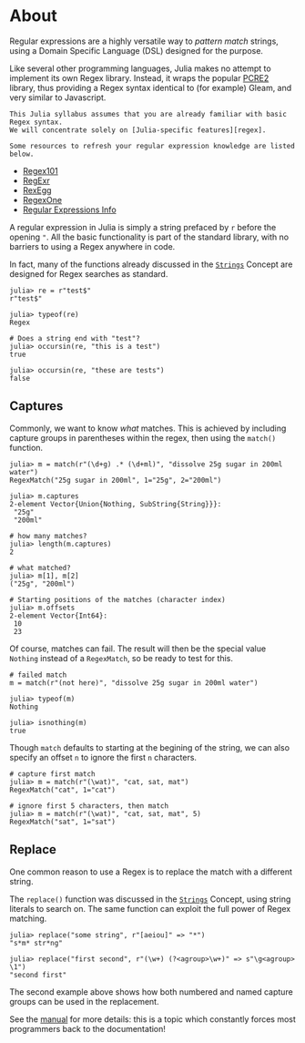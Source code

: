 # About

Regular expressions are a highly versatile way to _pattern match_ strings, using a Domain Specific Language (DSL) designed for the purpose.

Like several other programming languages, Julia makes no attempt to implement its own Regex library.
Instead, it wraps the popular [PCRE2][PCRE] library, thus providing a Regex syntax identical to (for example) Gleam, and very similar to Javascript.

~~~~exercism/note
This Julia syllabus assumes that you are already familiar with basic Regex syntax.
We will concentrate solely on [Julia-specific features][regex].

Some resources to refresh your regular expression knowledge are listed below.
~~~~

- [Regex101][regex101]
- [RegExr][regexr]
- [RexEgg][rexegg]
- [RegexOne][regexone]
- [Regular Expressions Info][regex-info]


A regular expression in Julia is simply a string prefaced by `r` before the opening `"`.
All the basic functionality is part of the standard library, with no barriers to using a Regex anywhere in code.

In fact, many of the functions already discussed in the [`Strings`][strings] Concept are designed for Regex searches as standard.

```julia-repl
julia> re = r"test$"
r"test$"

julia> typeof(re)
Regex

# Does a string end with "test"?
julia> occursin(re, "this is a test")
true

julia> occursin(re, "these are tests")
false
```

## Captures

Commonly, we want to know _what_ matches. This is achieved by including capture groups in parentheses within the regex, then using the `match()` function.

```julia-repl
julia> m = match(r"(\d+g) .* (\d+ml)", "dissolve 25g sugar in 200ml water")
RegexMatch("25g sugar in 200ml", 1="25g", 2="200ml")

julia> m.captures
2-element Vector{Union{Nothing, SubString{String}}}:
 "25g"
 "200ml"

# how many matches?
julia> length(m.captures)
2

# what matched?
julia> m[1], m[2]
("25g", "200ml")

# Starting positions of the matches (character index)
julia> m.offsets
2-element Vector{Int64}:
 10
 23
```

Of course, matches can fail.
The result will then be the special value `Nothing` instead of a `RegexMatch`, so be ready to test for this.

```julia-repl
# failed match
m = match(r"(not here)", "dissolve 25g sugar in 200ml water")

julia> typeof(m)
Nothing

julia> isnothing(m)
true
```

Though `match` defaults to starting at the begining of the string, we can also specify an offset `n` to ignore the first `n` characters.

```julia-repl
# capture first match
julia> m = match(r"(\wat)", "cat, sat, mat")
RegexMatch("cat", 1="cat")

# ignore first 5 characters, then match
julia> m = match(r"(\wat)", "cat, sat, mat", 5)
RegexMatch("sat", 1="sat")
```

## Replace

One common reason to use a Regex is to replace the match with a different string.

The `replace()` function was discussed in the [`Strings`][strings] Concept, using string literals to search on.
The same function can exploit the full power of Regex matching.

```julia-repl
julia> replace("some string", r"[aeiou]" => "*")
"s*m* str*ng"

julia> replace("first second", r"(\w+) (?<agroup>\w+)" => s"\g<agroup> \1")
"second first"
```

The second example above shows how both numbered and named capture groups can be used in the replacement.

See the [manual][regex] for more details: this is a topic which constantly forces most programmers back to the documentation!



[regex]: https://docs.julialang.org/en/v1/manual/strings/#man-regex-literals
[PCRE]: https://www.pcre.org/current/doc/html/pcre2syntax.html
[strings]: https://exercism.org/tracks/julia/concepts/strings

[regex101]: https://regex101.com/
[regexr]: https://regexr.com/
[regex-info]: https://www.regular-expressions.info/
[rexegg]: https://www.rexegg.com/
[regexone]: https://regexone.com/
